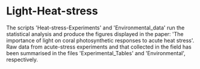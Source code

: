 # Light-Heat-stress

The scripts 'Heat-stress-Experiments' and 'Environmental_data' run the statistical analysis and produce the figures displayed in the paper: 'The importance of light on coral photosynthetic responses to acute heat stress'. Raw data from acute-stress experiments and that collected in the field has been summarised in the files 'Experimental_Tables' and 'Environmental', respectively. 
